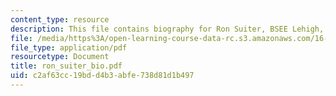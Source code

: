 ```yaml
---
content_type: resource
description: This file contains biography for Ron Suiter, BSEE Lehigh, MBA USC.
file: /media/https%3A/open-learning-course-data-rc.s3.amazonaws.com/16-885j-aircraft-systems-engineering-fall-2004/c2af63cc19bdd4b3abfe738d81d1b497_ron_suiter_bio.pdf
file_type: application/pdf
resourcetype: Document
title: ron_suiter_bio.pdf
uid: c2af63cc-19bd-d4b3-abfe-738d81d1b497
---
```

